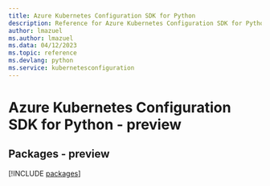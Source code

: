 ```yaml
---
title: Azure Kubernetes Configuration SDK for Python
description: Reference for Azure Kubernetes Configuration SDK for Python
author: lmazuel
ms.author: lmazuel
ms.data: 04/12/2023
ms.topic: reference
ms.devlang: python
ms.service: kubernetesconfiguration
---
```

# Azure Kubernetes Configuration SDK for Python - preview
## Packages - preview
[!INCLUDE [packages](kubernetes-configuration-index.md)]